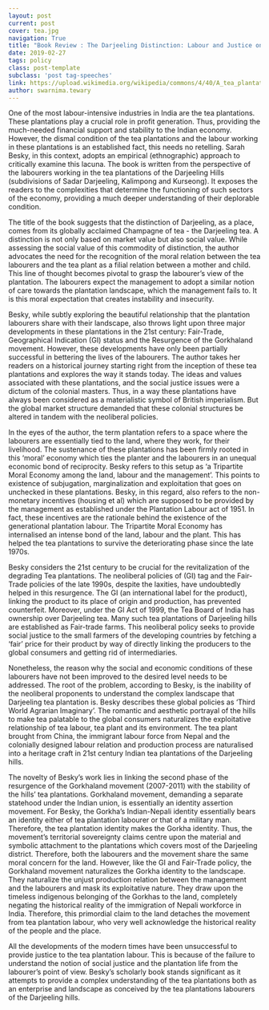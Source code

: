 ```yaml
---
layout: post
current: post
cover: tea.jpg
navigation: True
title: "Book Review : The Darjeeling Distinction: Labour and Justice on Fair-Trade Tea Plantation in India"
date: 2019-02-27
tags: policy
class: post-template
subclass: 'post tag-speeches'
link: https://upload.wikimedia.org/wikipedia/commons/4/40/A_tea_plantation_in_Darjeeling.jpg
author: swarnima.tewary
---
```

One of the most labour-intensive industries in India are the tea plantations. These plantations play a crucial role in profit generation. Thus, providing the much-needed financial support and stability to the Indian economy. However, the dismal condition of the tea plantations and the labour working in these plantations is an established fact, this needs no retelling. Sarah Besky, in this context, adopts an empirical (ethnographic) approach to critically examine this lacuna. The book is written from the perspective of the labourers working in the tea plantations of the Darjeeling Hills (subdivisions of Sadar Darjeeling, Kalimpong and Kurseong). It exposes the readers to the complexities that determine the functioning of such sectors of the economy, providing a much deeper understanding of their deplorable condition.

The title of the book suggests that the distinction of Darjeeling, as a place, comes from its globally acclaimed Champagne of tea - the Darjeeling tea. A distinction is not only based on market value but also social value. While assessing the social value of this commodity of distinction, the author advocates the need for the recognition of the moral relation between the tea labourers and the tea plant as a filial relation between a mother and child. This line of thought becomes pivotal to grasp the labourer’s view of the plantation. The labourers expect the management to adopt a similar notion of care towards the plantation landscape, which the management fails to. It is this moral expectation that creates instability and insecurity.

Besky, while subtly exploring the beautiful relationship that the plantation labourers share with their landscape, also throws light upon three major developments in these plantations in the 21st century: Fair-Trade, Geographical Indication (GI) status and the Resurgence of the Gorkhaland movement. However, these developments have only been partially successful in bettering the lives of the labourers. The author takes her readers on a historical journey starting right from the inception of these tea plantations and explores the way it stands today. The ideas and values associated with these plantations, and the social justice issues were a dictum of the colonial masters. Thus, in a way these plantations have always been considered as a materialistic symbol of British imperialism. But the global market structure demanded that these colonial structures be altered in tandem with the neoliberal policies.

In the eyes of the author, the term plantation refers to a space where the labourers are essentially tied to the land, where they work, for their livelihood. The sustenance of these plantations has been firmly rooted in this ‘moral’ economy which ties the planter and the labourers in an unequal economic bond of reciprocity. Besky refers to this setup as ‘a Tripartite Moral Economy among the land, labour and the management’. This points to existence of subjugation, marginalization and exploitation that goes on unchecked in these plantations. Besky, in this regard, also refers to the non-monetary incentives (housing et al) which are supposed to be provided by the management as established under the Plantation Labour act of 1951. In fact, these incentives are the rationale behind the existence of the generational plantation labour. The Tripartite Moral Economy has internalised an intense bond of the land, labour and the plant. This has helped the tea plantations to survive the deteriorating phase since the late 1970s.

Besky considers the 21st century to be crucial for the revitalization of the degrading Tea plantations. The neoliberal policies of (GI) tag and the Fair-Trade policies of the late 1990s, despite the laxities, have undoubtedly helped in this resurgence. The GI (an international label for the product), linking the product to its place of origin and production, has prevented counterfeit. Moreover, under the GI Act of 1999, the Tea Board of India has ownership over Darjeeling tea. Many such tea plantations of Darjeeling hills are established as Fair-trade farms. This neoliberal policy seeks to provide social justice to the small farmers of the developing countries by fetching a ‘fair’ price for their product by way of directly linking the producers to the global consumers and getting rid of intermediaries.

Nonetheless, the reason why the social and economic conditions of these labourers have not been improved to the desired level needs to be addressed. The root of the problem, according to Besky, is the inability of the neoliberal proponents to understand the complex landscape that Darjeeling tea plantation is. Besky describes these global policies as ‘Third World Agrarian Imaginary’. The romantic and aesthetic portrayal of the hills to make tea palatable to the global consumers naturalizes the exploitative relationship of tea labour, tea plant and its environment. The tea plant brought from China, the immigrant labour force from Nepal and the colonially designed labour relation and production process are naturalised into a heritage craft in 21st century Indian tea plantations of the Darjeeling hills.

The novelty of Besky’s work lies in linking the second phase of the resurgence of the Gorkhaland movement (2007-2011) with the stability of the hills’ tea plantations. Gorkhaland movement, demanding a separate statehood under the Indian union, is essentially an identity assertion movement. For Besky, the Gorkha’s Indian-Nepali identity essentially bears an identity either of tea plantation labourer or that of a military man. Therefore, the tea plantation identity makes the Gorkha identity. Thus, the movement’s territorial sovereignty claims centre upon the material and symbolic attachment to the plantations which covers most of the Darjeeling district. Therefore, both the labourers and the movement share the same moral concern for the land. However, like the GI and Fair-Trade policy, the Gorkhaland movement naturalizes the Gorkha identity to the landscape. They naturalize the unjust production relation between the management and the labourers and mask its exploitative nature. They draw upon the timeless indigenous belonging of the Gorkhas to the land, completely negating the historical reality of the immigration of Nepali workforce in India. Therefore, this primordial claim to the land detaches the movement from tea plantation labour, who very well acknowledge the historical reality of the people and the place.

All the developments of the modern times have been unsuccessful to provide justice to the tea plantation labour. This is because of the failure to understand the notion of social justice and the plantation life from the labourer’s point of view. Besky’s scholarly book stands significant as it attempts to provide a complex understanding of the tea plantations both as an enterprise and landscape as conceived by the tea plantations labourers of the Darjeeling hills.

